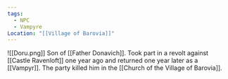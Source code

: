 ```yaml
---
tags:
  - NPC
  - Vampyre
Location: "[[Village of Barovia]]"
---
```

![[Doru.png]]
Son of [[Father Donavich]]. Took part in a revolt against [[Castle Ravenloft]] one year ago and returned one year later as a [[Vampyr]]. The party killed him in the [[Church of the Village of Barovia]].
